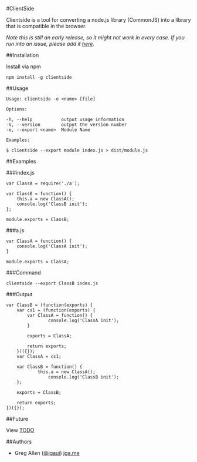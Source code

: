 #ClientSide

Clientside is a tool for converting a node.js library (CommonJS) into a library that is compatible in the browser.

*Note this is still an early release, so it might not work in every case.  If you run into an issue, please add it [here]().*

##Installation

Install via npm

	npm install -g clientside

##Usage

	Usage: clientside -e <name> [file]

	Options:

	-h, --help           output usage information
	-V, --version        output the version number
	-e, --export <name>  Module Name

	Examples:

	$ clientside --export module index.js > dist/module.js

##Examples

###index.js

	var ClassA = require('./a');

	var ClassB = function() {
		this.a = new ClassA();
		console.log('ClassB init');
	};

	module.exports = ClassB;

###a.js

	var ClassA = function() {
		console.log('ClassA init');
	}

	module.exports = ClassA;

###Command

	clientside --export ClassB index.js

###Output

	var ClassB = (function(exports) {
		var cs1 = (function(exports) {
			var ClassA = function() {
					console.log('ClassA init');
			}

			exports = ClassA;

			return exports;
		})({});
		var ClassA = cs1;

		var ClassB = function() {
				this.a = new ClassA();
					console.log('ClassB init');
		};

		exports = ClassB;

		return exports;
	})({});

##Future

View [TODO](https://raw.github.com/jgallen23/clientside/master/docs/TODO)

##Authors
- Greg Allen ([@jgaui](http://twitter.com/jgaui)) [jga.me](http://jga.me)
